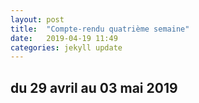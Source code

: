 ```yaml
---
layout: post
title:  "Compte-rendu quatrième semaine"
date:   2019-04-19 11:49
categories: jekyll update
---
```

## du 29 avril au 03 mai 2019


<br/>


 
 
 
 

      
     


